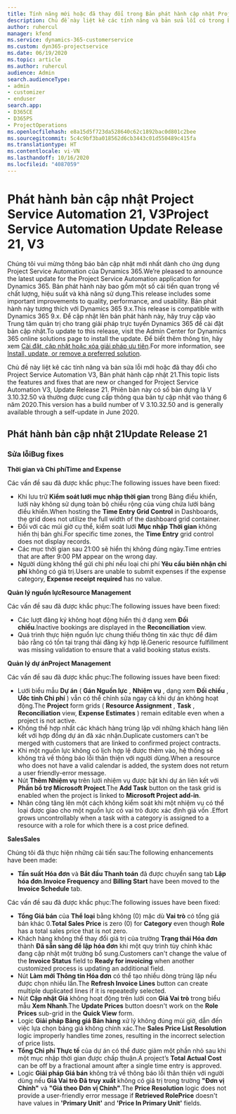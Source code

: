 ```yaml
---
title: Tính năng mới hoặc đã thay đổi trong Bản phát hành cập nhật Project Service Automation 21, V3
description: Chủ đề này liệt kê các tính năng và bản sửa lỗi có trong Bản phát hành cập nhật Project Service Automation 21, V3.
author: ruhercul
manager: kfend
ms.service: dynamics-365-customerservice
ms.custom: dyn365-projectservice
ms.date: 06/19/2020
ms.topic: article
ms.author: ruhercul
audience: Admin
search.audienceType:
- admin
- customizer
- enduser
search.app:
- D365CE
- D365PS
- ProjectOperations
ms.openlocfilehash: e8a15d5f723da528640c62c1892bac0d801c2bee
ms.sourcegitcommit: 5c4c9bf3ba018562d6cb3443c01d550489c415fa
ms.translationtype: HT
ms.contentlocale: vi-VN
ms.lasthandoff: 10/16/2020
ms.locfileid: "4087059"
---
```

# <a name="project-service-automation-update-release-21-v3"></a><span data-ttu-id="34b0a-103">Phát hành bản cập nhật Project Service Automation 21, V3</span><span class="sxs-lookup"><span data-stu-id="34b0a-103">Project Service Automation Update Release 21, V3</span></span>

<span data-ttu-id="34b0a-104">Chúng tôi vui mừng thông báo bản cập nhật mới nhất dành cho ứng dụng Project Service Automation của Dynamics 365.</span><span class="sxs-lookup"><span data-stu-id="34b0a-104">We’re pleased to announce the latest update for the Project Service Automation application for Dynamics 365.</span></span> <span data-ttu-id="34b0a-105">Bản phát hành này bao gồm một số cải tiến quan trọng về chất lượng, hiệu suất và khả năng sử dụng.</span><span class="sxs-lookup"><span data-stu-id="34b0a-105">This release includes some important improvements to quality, performance, and usability.</span></span> <span data-ttu-id="34b0a-106">Bản phát hành này tương thích với Dynamics 365 9.x.</span><span class="sxs-lookup"><span data-stu-id="34b0a-106">This release is compatible with Dynamics 365 9.x.</span></span> <span data-ttu-id="34b0a-107">Để cập nhật lên bản phát hành này, hãy truy cập vào Trung tâm quản trị cho trang giải pháp trực tuyến Dynamics 365 để cài đặt bản cập nhật.</span><span class="sxs-lookup"><span data-stu-id="34b0a-107">To update to this release, visit the Admin Center for Dynamics 365 online solutions page to install the update.</span></span> <span data-ttu-id="34b0a-108">Để biết thêm thông tin, hãy xem [Cài đặt, cập nhật hoặc xóa giải pháp ưu tiên](https://docs.microsoft.com/power-platform/admin/install-remove-preferred-solution).</span><span class="sxs-lookup"><span data-stu-id="34b0a-108">For more information, see [Install, update, or remove a preferred solution](https://docs.microsoft.com/power-platform/admin/install-remove-preferred-solution).</span></span>

<span data-ttu-id="34b0a-109">Chủ đề này liệt kê các tính năng và bản sửa lỗi mới hoặc đã thay đổi cho Project Service Automation V3, Bản phát hành cập nhật 21.</span><span class="sxs-lookup"><span data-stu-id="34b0a-109">This topic lists the features and fixes that are new or changed for Project Service Automation V3, Update Release 21.</span></span> <span data-ttu-id="34b0a-110">Phiên bản này có số bản dựng là V 3.10.32.50 và thường được cung cấp thông qua bản tự cập nhật vào tháng 6 năm 2020.</span><span class="sxs-lookup"><span data-stu-id="34b0a-110">This version has a build number of V 3.10.32.50 and is generally available through a self-update in June 2020.</span></span>

## <a name="update-release-21"></a><span data-ttu-id="34b0a-111">Phát hành bản cập nhật 21</span><span class="sxs-lookup"><span data-stu-id="34b0a-111">Update Release 21</span></span>

### <a name="bug-fixes"></a><span data-ttu-id="34b0a-112">Sửa lỗi</span><span class="sxs-lookup"><span data-stu-id="34b0a-112">Bug fixes</span></span>

<span data-ttu-id="34b0a-113">**Thời gian và Chi phí**</span><span class="sxs-lookup"><span data-stu-id="34b0a-113">**Time and Expense**</span></span>

<span data-ttu-id="34b0a-114">Các vấn đề sau đã được khắc phục:</span><span class="sxs-lookup"><span data-stu-id="34b0a-114">The following issues have been fixed:</span></span>

- <span data-ttu-id="34b0a-115">Khi lưu trữ **Kiểm soát lưới mục nhập thời gian** trong Bảng điều khiển, lưới này không sử dụng toàn bộ chiều rộng của vùng chứa lưới bảng điều khiển.</span><span class="sxs-lookup"><span data-stu-id="34b0a-115">When hosting the **Time Entry Grid Control** in Dashboards, the grid does not utilize the full width of the dashboard grid container.</span></span>
- <span data-ttu-id="34b0a-116">Đối với các múi giờ cụ thể, kiểm soát lưới **Mục nhập Thời gian** không hiển thị bản ghi.</span><span class="sxs-lookup"><span data-stu-id="34b0a-116">For specific time zones, the **Time Entry** grid control does not display records.</span></span>
- <span data-ttu-id="34b0a-117">Các mục thời gian sau 21:00 sẽ hiển thị không đúng ngày.</span><span class="sxs-lookup"><span data-stu-id="34b0a-117">Time entries that are after 9:00 PM appear on the wrong day.</span></span>
- <span data-ttu-id="34b0a-118">Người dùng không thể gửi chi phí nếu loại chi phí **Yêu cầu biên nhận chi phí** không có giá trị.</span><span class="sxs-lookup"><span data-stu-id="34b0a-118">Users are unable to submit expenses if the expense category, **Expense receipt required** has no value.</span></span>

<span data-ttu-id="34b0a-119">**Quản lý nguồn lực**</span><span class="sxs-lookup"><span data-stu-id="34b0a-119">**Resource Management**</span></span>

<span data-ttu-id="34b0a-120">Các vấn đề sau đã được khắc phục:</span><span class="sxs-lookup"><span data-stu-id="34b0a-120">The following issues have been fixed:</span></span>

- <span data-ttu-id="34b0a-121">Các lượt đăng ký không hoạt động hiển thị ở dạng xem **Đối chiếu**.</span><span class="sxs-lookup"><span data-stu-id="34b0a-121">Inactive bookings are displayed in the **Reconciliation** view.</span></span>
- <span data-ttu-id="34b0a-122">Quá trình thực hiện nguồn lực chung thiếu thông tin xác thực để đảm bảo rằng có tồn tại trạng thái đăng ký hợp lệ.</span><span class="sxs-lookup"><span data-stu-id="34b0a-122">Generic resource fulfillment was missing validation to ensure that a valid booking status exists.</span></span>

<span data-ttu-id="34b0a-123">**Quản lý dự án**</span><span class="sxs-lookup"><span data-stu-id="34b0a-123">**Project Management**</span></span>

<span data-ttu-id="34b0a-124">Các vấn đề sau đã được khắc phục:</span><span class="sxs-lookup"><span data-stu-id="34b0a-124">The following issues have been fixed:</span></span>

- <span data-ttu-id="34b0a-125">Lưới biểu mẫu **Dự án** ( **Gán Nguồn lực** , **Nhiệm vụ** , dạng xem **Đối chiếu** , **Ước tính Chi phí** ) vẫn có thể chỉnh sửa ngay cả khi dự án không hoạt động.</span><span class="sxs-lookup"><span data-stu-id="34b0a-125">The **Project** form grids ( **Resource Assignment** , **Task** , **Reconciliation** view, **Expense Estimates** ) remain editable even when a project is not active.</span></span>
- <span data-ttu-id="34b0a-126">Không thể hợp nhất các khách hàng trùng lặp với những khách hàng liên kết với hợp đồng dự án đã xác nhận.</span><span class="sxs-lookup"><span data-stu-id="34b0a-126">Duplicate customers can't be merged with customers that are linked to confirmed project contracts.</span></span>
- <span data-ttu-id="34b0a-127">Khi một nguồn lực không có lịch hợp lệ được thêm vào, hệ thống sẽ không trả về thông báo lỗi thân thiện với người dùng.</span><span class="sxs-lookup"><span data-stu-id="34b0a-127">When a resource who does not have a valid calendar is added, the system does not return a user friendly-error message.</span></span>
- <span data-ttu-id="34b0a-128">Nút **Thêm Nhiệm vụ** trên lưới nhiệm vụ được bật khi dự án liên kết với **Phần bổ trợ Microsoft Project**.</span><span class="sxs-lookup"><span data-stu-id="34b0a-128">The **Add Task** button on the task grid is enabled when the project is linked to **Microsoft Project add-in**.</span></span>
- <span data-ttu-id="34b0a-129">Nhân công tăng lên một cách không kiểm soát khi một nhiệm vụ có thể loại được giao cho một nguồn lực có vai trò được xác định giá vốn .</span><span class="sxs-lookup"><span data-stu-id="34b0a-129">Effort grows uncontrollably when a task with a category is assigned to a resource with a role for which there is a cost price defined.</span></span>

<span data-ttu-id="34b0a-130">**Sales**</span><span class="sxs-lookup"><span data-stu-id="34b0a-130">**Sales**</span></span>

<span data-ttu-id="34b0a-131">Chúng tôi đã thực hiện những cải tiến sau:</span><span class="sxs-lookup"><span data-stu-id="34b0a-131">The following enhancements have been made:</span></span>

- <span data-ttu-id="34b0a-132">**Tần suất Hóa đơn** và **Bắt đầu Thanh toán** đã được chuyển sang tab **Lập hóa đơn**.</span><span class="sxs-lookup"><span data-stu-id="34b0a-132">**Invoice Frequency** and **Billing Start** have been moved to the **Invoice Schedule** tab.</span></span>

<span data-ttu-id="34b0a-133">Các vấn đề sau đã được khắc phục:</span><span class="sxs-lookup"><span data-stu-id="34b0a-133">The following issues have been fixed:</span></span>

- <span data-ttu-id="34b0a-134">**Tổng Giá bán** của **Thể loại** bằng không (0) mặc dù **Vai trò** có tổng giá bán khác 0.</span><span class="sxs-lookup"><span data-stu-id="34b0a-134">**Total Sales Price** is zero (0) for **Category** even though **Role** has a total sales price that is not zero.</span></span>
- <span data-ttu-id="34b0a-135">Khách hàng không thể thay đổi giá trị của trường **Trạng thái Hóa đơn** thành **Đã sẵn sàng để lập hóa đơn** khi một quy trình tùy chỉnh khác đang cập nhật một trường bổ sung.</span><span class="sxs-lookup"><span data-stu-id="34b0a-135">Customers can't change the value of the **Invoice Status** field to **Ready for invoicing** when another customized process is updating an additional field.</span></span>
- <span data-ttu-id="34b0a-136">Nút **Làm mới Thông tin Hóa đơn** có thể tạo nhiều dòng trùng lặp nếu được chọn nhiều lần.</span><span class="sxs-lookup"><span data-stu-id="34b0a-136">The **Refresh Invoice Lines** button can create multiple duplicated lines if it is repeatedly selected.</span></span>
- <span data-ttu-id="34b0a-137">Nút **Cập nhật Giá** không hoạt động trên lưới con **Giá Vai trò** trong biểu mẫu **Xem Nhanh**.</span><span class="sxs-lookup"><span data-stu-id="34b0a-137">The **Update Prices** button doesn't work on the **Role Prices** sub-grid in the **Quick View** form.</span></span>
- <span data-ttu-id="34b0a-138">Logic **Giải pháp Bảng giá Bán hàng** xử lý không đúng múi giờ, dẫn đến việc lựa chọn bảng giá không chính xác.</span><span class="sxs-lookup"><span data-stu-id="34b0a-138">The **Sales Price List Resolution** logic improperly handles time zones, resulting in the incorrect selection of price lists.</span></span>
- <span data-ttu-id="34b0a-139">**Tổng Chi phí Thực tế** của dự án có thể được giảm một phần nhỏ sau khi một mục nhập thời gian được chấp thuận.</span><span class="sxs-lookup"><span data-stu-id="34b0a-139">A project’s **Total Actual Cost** can be off by a fractional amount after a single time entry is approved.</span></span>
- <span data-ttu-id="34b0a-140">Logic **Giải pháp Giá bán** không trả về thông báo lỗi thân thiện với người dùng nếu **Giá Vai trò Đã truy xuất** không có giá trị trong trường **"Đơn vị Chính"** và **"Giá theo Đơn vị Chính"**.</span><span class="sxs-lookup"><span data-stu-id="34b0a-140">The **Price Resolution** logic does not provide a user-friendly error message if **Retrieved RolePrice** doesn't have values in **'Primary Unit'** and **'Price In Primary Unit'** fields.</span></span>
